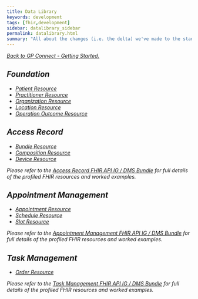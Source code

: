 ```yaml
---
title: Data Library
keywords: development
tags: [fhir,development]
sidebar: datalibrary_sidebar
permalink: datalibrary.html
summary: "All about the changes (i.e. the delta) we've made to the standard FHIR data models for GP Connect."
---
```


[<i class="fa fa-arrow-left" aria-hidden="true"/> Back to GP Connect - Getting Started.](index.html)

## Foundation ##

- [Patient Resource](https://www.simplifier.net/GPConnect/gpconnect-patient-1)
- [Practitioner Resource](https://www.simplifier.net/GPConnect/gpconnect-practitioner-1)
- [Organization Resource](https://www.simplifier.net/GPConnect/gpconnect-organization-1)
- [Location Resource](https://www.simplifier.net/GPConnect/gpconnect-location-1)
- [Operation Outcome Resource](https://www.simplifier.net/GPConnect/gpconnect-operationoutcome-1)

## Access Record ##

- [Bundle Resource](https://www.simplifier.net/GPConnect/gpconnect-searchset-bundle-1)
- [Composition Resource](https://www.simplifier.net/GPConnect/gpconnect-carerecord-composition-1)
- [Device Resource](https://www.simplifier.net/GPConnect/gpconnect-device-1)

Please refer to the [Access Record FHIR API IG / DMS Bundle](http://data.developer.nhs.uk/fhir/candidaterelease-170816-getrecord/index.html) for full details of the profiled FHIR resources and worked examples.

## Appointment Management ##

- [Appointment Resource](https://www.simplifier.net/GPConnect/gpconnect-appointment-1)
- [Schedule Resource](https://www.simplifier.net/GPConnect/gpconnect-schedule-1)
- [Slot Resource](https://www.simplifier.net/GPConnect/gpconnect-slot-1)

Please refer to the [Appointment Management FHIR API IG / DMS Bundle](http://data.developer.nhs.uk/fhir/candidaterelease-250816-appts/index.html) for full details of the profiled FHIR resources and worked examples.

## Task Management ##

- [Order Resource](https://www.simplifier.net/GPConnect/gpconnect-task-order-1)

Please refer to the [Task Management FHIR API IG / DMS Bundle](http://data.developer.nhs.uk/fhir/candidaterelease-170816-tasks/index.html) for full details of the profiled FHIR resources and worked examples.

